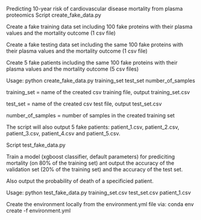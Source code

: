 Predicting 10-year risk of cardiovascular disease mortality from plasma proteomics
Script create_fake_data.py

Create a fake training data set including 100 fake proteins with their plasma values and the mortality outcome (1 csv file)

Create a fake testing data set including the same 100 fake proteins with their plasma values and the mortality outcome (1 csv file)

Create 5 fake patients including the same 100 fake proteins with their plasma values and the mortality outcome (5 csv files)

Usage: python create_fake_data.py training_set test_set number_of_samples

training_set = name of the created csv training file, output training_set.csv

test_set = name of the created csv test file, output test_set.csv

number_of_samples = number of samples in the created training set

The script will also output 5 fake patients: patient_1.csv, patient_2.csv, patient_3.csv, patient_4.csv and patient_5.csv.

Script test_fake_data.py

Train a model (xgboost classifier, default parameters) for prediciting mortality (on 80% of the training set) ant output the accuracy of the validation set (20% of the training set) and the accuracy of the test set.

Also output the probability of death of a specificied patient.

Usage: python test_fake_data.py training_set.csv test_set.csv patient_1.csv

Create the environment locally from the environment.yml file via: conda env create -f environment.yml